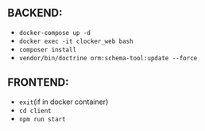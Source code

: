 ## BACKEND:
- `docker-compose up -d`
- `docker exec -it clocker_web bash`
- `composer install`
- `vendor/bin/doctrine orm:schema-tool:update --force`

## FRONTEND:
- `exit`(if in docker container)
- `cd client`
- `npm run start`